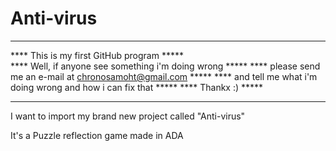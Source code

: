 Anti-virus
==========
******************************************************************
****              This is my first GitHub program            *****    
**** Well, if anyone see something i'm doing wrong           *****
**** please send me an e-mail at chronosamoht@gmail.com      *****
**** and tell me what i'm doing wrong and how i can fix that *****
**** Thankx :)                                               *****
******************************************************************


I want to import my brand new project called "Anti-virus"

It's a Puzzle reflection game made in ADA
